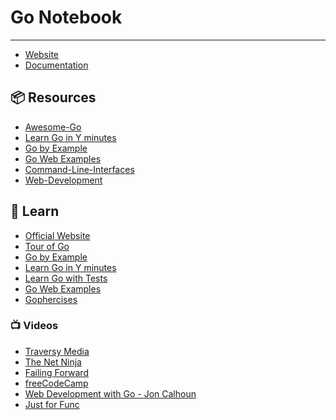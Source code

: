 # Go Notebook
-------------

- [Website][website]
- [Documentation][documentation]

## 📦 Resources

- [Awesome-Go][awesome-go]
- [Learn Go in Y minutes][learn-go-in-y-minutes]
- [Go by Example][go-by-example]
- [Go Web Examples][go-web-examples]
- [Command-Line-Interfaces][cli-solutions]
- [Web-Development][webdev-solutions]

## 📖 Learn

- [Official Website][learn-go]
- [Tour of Go][tour-of-go]
- [Go by Example][go-by-example]
- [Learn Go in Y minutes][learn-go-in-y-minutes]
- [Learn Go with Tests][learn-go-with-tests]
- [Go Web Examples][go-web-examples]
- [Gophercises][gophercises]

### 📺 Videos

- [Traversy Media](https://www.youtube.com/watch?v=SqrbIlUwR0U)
- [The Net Ninja](https://www.youtube.com/playlist?list=PL4cUxeGkcC9gC88BEo9czgyS72A3doDeM)
- [Failing Forward](https://www.youtube.com/playlist?list=PLq9Ra239pNZC0MgMN4j6ZiPHv_c0UPnBX)
- [freeCodeCamp](https://www.youtube.com/watch?v=YS4e4q9oBaU)
- [Web Development with Go - Jon Calhoun](https://www.youtube.com/playlist?list=PLVEltXlEeWgkKucovAMCih4T0hQITxRX3)
- [Just for Func](https://www.youtube.com/playlist?list=PL64wiCrrxh4Jisi7OcCJIUpguV_f5jGnZ)

<!-- ----- -->
<!-- LINKS -->
<!-- ----- -->

[website]: https://go.dev/
[documentation]: https://go.dev/doc
[learn-go]: https://go.dev/learn
[awesome-go]: https://github.com/avelino/awesome-go
[tour-of-go]: https://go.dev/tour/list
[learn-go-in-y-minutes]: https://learnxinyminutes.com/docs/go/
[go-by-example]: https://gobyexample.com
[gophercises]: https://gophercises.com/
[learn-go-with-tests]: https://quii.gitbook.io/learn-go-with-tests/
[go-web-examples]: https://gowebexamples.com/
[cli-solutions]: https://go.dev/solutions/clis
[webdev-solutions]: https://go.dev/solutions/web-dev
